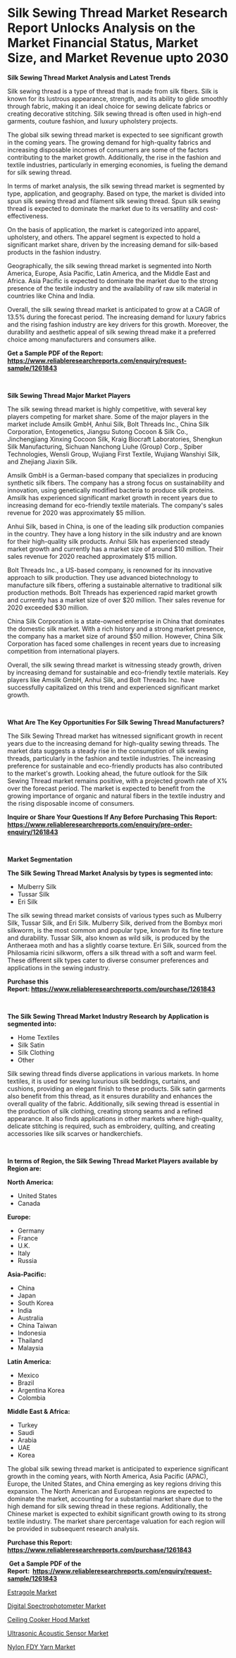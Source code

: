 <p><h1>Silk Sewing Thread Market Research Report Unlocks Analysis on the Market Financial Status, Market Size, and Market Revenue upto 2030</h1></p><p><strong>Silk Sewing Thread Market Analysis and Latest Trends</strong></p>
<p><p>Silk sewing thread is a type of thread that is made from silk fibers. Silk is known for its lustrous appearance, strength, and its ability to glide smoothly through fabric, making it an ideal choice for sewing delicate fabrics or creating decorative stitching. Silk sewing thread is often used in high-end garments, couture fashion, and luxury upholstery projects.</p><p>The global silk sewing thread market is expected to see significant growth in the coming years. The growing demand for high-quality fabrics and increasing disposable incomes of consumers are some of the factors contributing to the market growth. Additionally, the rise in the fashion and textile industries, particularly in emerging economies, is fueling the demand for silk sewing thread.</p><p>In terms of market analysis, the silk sewing thread market is segmented by type, application, and geography. Based on type, the market is divided into spun silk sewing thread and filament silk sewing thread. Spun silk sewing thread is expected to dominate the market due to its versatility and cost-effectiveness.</p><p>On the basis of application, the market is categorized into apparel, upholstery, and others. The apparel segment is expected to hold a significant market share, driven by the increasing demand for silk-based products in the fashion industry.</p><p>Geographically, the silk sewing thread market is segmented into North America, Europe, Asia Pacific, Latin America, and the Middle East and Africa. Asia Pacific is expected to dominate the market due to the strong presence of the textile industry and the availability of raw silk material in countries like China and India.</p><p>Overall, the silk sewing thread market is anticipated to grow at a CAGR of 13.5% during the forecast period. The increasing demand for luxury fabrics and the rising fashion industry are key drivers for this growth. Moreover, the durability and aesthetic appeal of silk sewing thread make it a preferred choice among manufacturers and consumers alike.</p></p>
<p><strong>Get a Sample PDF of the Report:&nbsp; <a href="https://www.reliableresearchreports.com/enquiry/request-sample/1261843">https://www.reliableresearchreports.com/enquiry/request-sample/1261843</a></strong></p>
<p>&nbsp;</p>
<p><strong>Silk Sewing Thread Major Market Players</strong></p>
<p><p>The silk sewing thread market is highly competitive, with several key players competing for market share. Some of the major players in the market include Amsilk GmbH, Anhui Silk, Bolt Threads Inc., China Silk Corporation, Entogenetics, Jiangsu Sutong Cocoon & Silk Co., Jinchengjiang Xinxing Cocoon Silk, Kraig Biocraft Laboratories, Shengkun Silk Manufacturing, Sichuan Nanchong Liuhe (Group) Corp., Spiber Technologies, Wensli Group, Wujiang First Textile, Wujiang Wanshiyi Silk, and Zhejiang Jiaxin Silk.</p><p>Amsilk GmbH is a German-based company that specializes in producing synthetic silk fibers. The company has a strong focus on sustainability and innovation, using genetically modified bacteria to produce silk proteins. Amsilk has experienced significant market growth in recent years due to increasing demand for eco-friendly textile materials. The company's sales revenue for 2020 was approximately $5 million.</p><p>Anhui Silk, based in China, is one of the leading silk production companies in the country. They have a long history in the silk industry and are known for their high-quality silk products. Anhui Silk has experienced steady market growth and currently has a market size of around $10 million. Their sales revenue for 2020 reached approximately $15 million.</p><p>Bolt Threads Inc., a US-based company, is renowned for its innovative approach to silk production. They use advanced biotechnology to manufacture silk fibers, offering a sustainable alternative to traditional silk production methods. Bolt Threads has experienced rapid market growth and currently has a market size of over $20 million. Their sales revenue for 2020 exceeded $30 million.</p><p>China Silk Corporation is a state-owned enterprise in China that dominates the domestic silk market. With a rich history and a strong market presence, the company has a market size of around $50 million. However, China Silk Corporation has faced some challenges in recent years due to increasing competition from international players.</p><p>Overall, the silk sewing thread market is witnessing steady growth, driven by increasing demand for sustainable and eco-friendly textile materials. Key players like Amsilk GmbH, Anhui Silk, and Bolt Threads Inc. have successfully capitalized on this trend and experienced significant market growth.</p></p>
<p>&nbsp;</p>
<p><strong>What Are The Key Opportunities For Silk Sewing Thread Manufacturers?</strong></p>
<p><p>The Silk Sewing Thread market has witnessed significant growth in recent years due to the increasing demand for high-quality sewing threads. The market data suggests a steady rise in the consumption of silk sewing threads, particularly in the fashion and textile industries. The increasing preference for sustainable and eco-friendly products has also contributed to the market's growth. Looking ahead, the future outlook for the Silk Sewing Thread market remains positive, with a projected growth rate of X% over the forecast period. The market is expected to benefit from the growing importance of organic and natural fibers in the textile industry and the rising disposable income of consumers.</p></p>
<p><strong>Inquire or Share Your Questions If Any Before Purchasing This Report: <a href="https://www.reliableresearchreports.com/enquiry/pre-order-enquiry/1261843">https://www.reliableresearchreports.com/enquiry/pre-order-enquiry/1261843</a></strong></p>
<p>&nbsp;</p>
<p><strong>Market Segmentation</strong></p>
<p><strong>The Silk Sewing Thread Market Analysis by types is segmented into:</strong></p>
<p><ul><li>Mulberry Silk</li><li>Tussar Silk</li><li>Eri Silk</li></ul></p>
<p><p>The silk sewing thread market consists of various types such as Mulberry Silk, Tussar Silk, and Eri Silk. Mulberry Silk, derived from the Bombyx mori silkworm, is the most common and popular type, known for its fine texture and durability. Tussar Silk, also known as wild silk, is produced by the Antheraea moth and has a slightly coarse texture. Eri Silk, sourced from the Philosamia ricini silkworm, offers a silk thread with a soft and warm feel. These different silk types cater to diverse consumer preferences and applications in the sewing industry.</p></p>
<p><strong>Purchase this Report:&nbsp;<a href="https://www.reliableresearchreports.com/purchase/1261843">https://www.reliableresearchreports.com/purchase/1261843</a></strong></p>
<p>&nbsp;</p>
<p><strong>The Silk Sewing Thread Market Industry Research by Application is segmented into:</strong></p>
<p><ul><li>Home Textiles</li><li>Silk Satin</li><li>Silk Clothing</li><li>Other</li></ul></p>
<p><p>Silk sewing thread finds diverse applications in various markets. In home textiles, it is used for sewing luxurious silk beddings, curtains, and cushions, providing an elegant finish to these products. Silk satin garments also benefit from this thread, as it ensures durability and enhances the overall quality of the fabric. Additionally, silk sewing thread is essential in the production of silk clothing, creating strong seams and a refined appearance. It also finds applications in other markets where high-quality, delicate stitching is required, such as embroidery, quilting, and creating accessories like silk scarves or handkerchiefs.</p></p>
<p>&nbsp;</p>
<p><strong>In terms of Region, the Silk Sewing Thread Market Players available by Region are:</strong></p>
<p>
    <p> <strong> North America: </strong>
        <ul>
            <li>United States</li>
            <li>Canada</li>
        </ul>
        </p> 
    <p> <strong> Europe: </strong>
        <ul>
            <li>Germany</li>
            <li>France</li>
            <li>U.K.</li>
            <li>Italy</li>
            <li>Russia</li>
        </ul>
        </p> 
    <p> <strong> Asia-Pacific: </strong>
        <ul>
            <li>China</li>
            <li>Japan</li>
            <li>South Korea</li>
            <li>India</li>
            <li>Australia</li>
            <li>China Taiwan</li>
            <li>Indonesia</li>
            <li>Thailand</li>
            <li>Malaysia</li>
        </ul>
        </p> 
    <p> <strong> Latin America: </strong>
        <ul>
            <li>Mexico</li>
            <li>Brazil</li>
            <li>Argentina Korea</li>
            <li>Colombia</li>
        </ul>
        </p> 
    <p> <strong> Middle East & Africa: </strong>
        <ul>
            <li>Turkey</li>
            <li>Saudi</li>
            <li>Arabia</li>
            <li>UAE</li>
            <li>Korea</li>
        </ul>
    </p>
    </p>
<p><p>The global silk sewing thread market is anticipated to experience significant growth in the coming years, with North America, Asia Pacific (APAC), Europe, the United States, and China emerging as key regions driving this expansion. The North American and European regions are expected to dominate the market, accounting for a substantial market share due to the high demand for silk sewing thread in these regions. Additionally, the Chinese market is expected to exhibit significant growth owing to its strong textile industry. The market share percentage valuation for each region will be provided in subsequent research analysis.</p></p>
<p><strong>Purchase this Report: <a href="https://www.reliableresearchreports.com/purchase/1261843">https://www.reliableresearchreports.com/purchase/1261843</a></strong></p>
<p>&nbsp;<strong>Get a Sample PDF of the Report:&nbsp;&nbsp;<a href="https://www.reliableresearchreports.com/enquiry/request-sample/1261843">https://www.reliableresearchreports.com/enquiry/request-sample/1261843</a></strong></p>
<p><strong></strong></p>
<p><p><a href="https://github.com/kuntayevaz/Market-Research-Report-List-1/blob/main/estragole-market.md">Estragole Market</a></p><p><a href="https://medium.com/@elzaziemann1943/digital-spectrophotometer-market-size-market-outlook-and-market-forecast-2023-to-2030-2bdd767f4514">Digital Spectrophotometer Market</a></p><p><a href="https://medium.com/@rameshramurp23/ceiling-cooker-hood-market-furnishes-information-on-market-share-market-trends-and-market-growth-d60b3194db5c">Ceiling Cooker Hood Market</a></p><p><a href="https://medium.com/@elzaziemann1943/ultrasonic-acoustic-sensor-market-furnishes-information-on-market-share-market-trends-and-market-f8c586b911fb">Ultrasonic Acoustic Sensor Market</a></p><p><a href="https://github.com/Krish2023na/Market-Research-Report-List-1/blob/main/nylon-fdy-yarn-market.md">Nylon FDY Yarn Market</a></p></p>